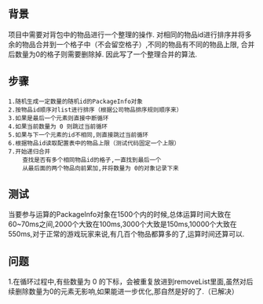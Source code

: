 ## 背景
项目中需要对背包中的物品进行一个整理的操作.
对相同的物品id进行排序并将多余的物品合并到一个格子中（不会留空格子）,不同的物品有不同的物品上限,
合并后数量为0的格子则需要删除掉.
因此写了一个整理合并的算法.

## 步骤

```
1.随机生成一定数量的随机id的PackageInfo对象
2.按物品id顺序对list进行排序（根据公司物品排序规则顺序来）
3.如果是最后一个元素则直接中断循环
4.如果当前数量为 0 则跳过当前循环
5.如果与下一个元素的id不相同,则直接跳过当前循环
6.根据物品id读取配置表中的物品上限（测试代码固定一个上限）
7.开始递归合并
    查找是否有多个相同物品id的格子,一直找到最后一个
    从最后面的两个物品向前累加,并将数量为 0的对象记录下来
```
## 测试
当要参与运算的PackageInfo对象在1500个内的时候,总体运算时间大致在60~70ms之间,2000个大致在100ms,3000个大致是150ms,10000个大致在550ms,对于正常的游戏玩家来说,有几百个物品都算多的了,运算时间还算可以.

## 问题
1.在循环过程中,有些数量为 0 的下标，会被重复放进到removeList里面,虽然对后续删除数量为0的元素无影响,如果能进一步优化,那自然是好的了.（已解决）